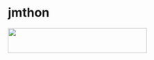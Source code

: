 # jmthon

<p align="left"><a href="https://heroku.com/deploy?template=https://github.com/amddyd-AR/roz"> <img src="https://img.shields.io/badge/Deploy%20To%20Heroku-purple?style=for-the-badge&logo=heroku" width="320" height="58.45"/></a></p>
